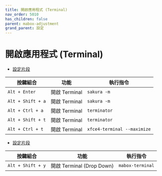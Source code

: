 ```yaml
---
title: 開啟應用程式 (Terminal)
nav_order: 5010
has_children: false
parent: mabox-adjustment
grand_parent: 設定
---
```



# 開啟應用程式 (Terminal)

* [設定片段](https://github.com/samwhelp/mabox-adjustment/tree/main/project/mabox-adjustment-core/mabox-adjustment/asset/overlay/etc/skel/.config/openbox/share/gen/openbox-gen-rc/Section/Keybind/ApplicationLaunchTerminal.php#L17-L109)


| 按鍵組合          | 功能         | 執行指令                     |
| ----------------- | ------------- | --------------------------- |
| `Alt + Enter`     | 開啟 Terminal | `sakura -m`                 |
| `Alt + Shift + a` | 開啟 Terminal | `sakura -m`                 |
| `Alt + Ctrl + a`  | 開啟 Terminal | `terminator` |
| `Alt + Shift + t` | 開啟 Terminal | `terminator`                     |
| `Alt + Ctrl + t`  | 開啟 Terminal | `xfce4-terminal --maximize`                     |


* [設定片段](https://github.com/samwhelp/mabox-adjustment/tree/main/project/mabox-adjustment-core/mabox-adjustment/asset/overlay/etc/skel/.config/openbox/share/gen/openbox-gen-rc/Section/Keybind/ApplicationLaunchTerminal.php#L48-L52)


| 按鍵組合          | 功能                      | 執行指令                     |
| ----------------- | ------------------------- | ---------------------------- |
| `Alt + Shift + y` | 開啟 Terminal (Drop Down) | `mabox-terminal` |
